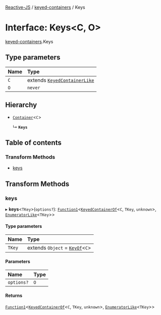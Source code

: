 [Reactive-JS](../README.md) / [keyed-containers](../modules/keyed_containers.md) / Keys

# Interface: Keys<C, O\>

[keyed-containers](../modules/keyed_containers.md).Keys

## Type parameters

| Name | Type |
| :------ | :------ |
| `C` | extends [`KeyedContainerLike`](keyed_containers.KeyedContainerLike.md) |
| `O` | `never` |

## Hierarchy

- [`Container`](containers.Container.md)<`C`\>

  ↳ **`Keys`**

## Table of contents

### Transform Methods

- [keys](keyed_containers.Keys.md#keys)

## Transform Methods

### keys

▸ **keys**<`TKey`\>(`options?`): [`Function1`](../modules/functions.md#function1)<[`KeyedContainerOf`](../modules/keyed_containers.md#keyedcontainerof)<`C`, `TKey`, `unknown`\>, [`EnumeratorLike`](containers.EnumeratorLike.md)<`TKey`\>\>

#### Type parameters

| Name | Type |
| :------ | :------ |
| `TKey` | extends `Object` = [`KeyOf`](../modules/keyed_containers.md#keyof)<`C`\> |

#### Parameters

| Name | Type |
| :------ | :------ |
| `options?` | `O` |

#### Returns

[`Function1`](../modules/functions.md#function1)<[`KeyedContainerOf`](../modules/keyed_containers.md#keyedcontainerof)<`C`, `TKey`, `unknown`\>, [`EnumeratorLike`](containers.EnumeratorLike.md)<`TKey`\>\>
